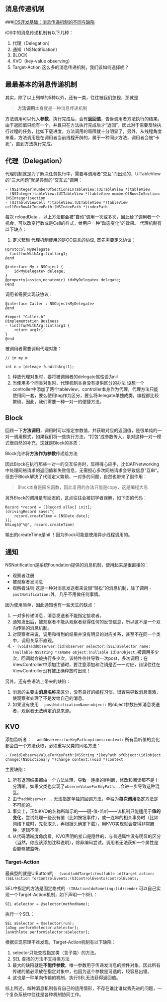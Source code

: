 ## 消息传递机制

###[iOS开发基础：消息传递机制的不同与缺陷](https://www.jianshu.com/p/51206407027f "iOS开发基础：消息传递机制的不同与缺陷")

iOS中的消息传递机制有以下几种：

1. 代理（Delegation）
2. 通知（NSNotification）
3. BLOCK
4. KVO（key-value observing）
5. Target-Action
    这么多的消息传递机制，我们该如何选择呢？

## 最最基本的消息传递机制

其实，除了以上列举的5种以外，还有一类，往往被我们忽视，那就是

> **方法调用**本身就是一种消息传递机制

方法调用可以代入**参数**，执行完成后，会有**返回值**，告诉调用者方法执行的结果。
 由于返回值只能有一个，并且只在方法执行完成后才“返回”，因此对于需要反映执行过程的任务，比如下载进度，方法调用的局限就十分明显了，另外，从线程角度来看，方法调用是在调用者当前线程开辟的，属于一种同步方法，调用者会被“卡死”，直到方法执行完成。

## 代理（Delegation）

代理机制就是为了解决任务执行中，需要与调用者“交互”而出现的，UITableView的“三大问题”就是典型的“交互式”调用：

```
- (NSInteger)numberOfSectionsInTableView:(UITableView *)tableView
- (NSInteger)tableView:(UITableView *)tableView numberOfRowsInSection:(NSInteger)section
- (UITableViewCell *)tableView:(UITableView *)tableView cellForRowAtIndexPath:(NSIndexPath *)indexPath
```

每次 reloadData ，以上方法都会被“自动”调用一次或多次，因此给了调用者一个机会，可以改变行数或是Cell的样式，给用户一种“动态变化”的效果。
 代理机制有以下缺点：

1. 定义繁琐
    代理机制使用的是OC语言的协议, 首先需要定义协议：

```
@protocol MyDelegate
- (int)funWithArg:(int)arg1;
@end

@interface My : NSObject { 
    id<MyDelegate> deleage;
}
@property(assign,nonatomic) id<MyDelegate> delegate;
@end
```

调用者需要实现该协议：

```
@interface Caller : NSObject<MyDelegate>
@end

#import "Caller.h"
@implementation Business
- (int)funWithArg:(int)arg1 {
    return arg1+1'
}
@end
```

被调用者需要调用代理对象：

```
// in my.m

int n = [deleage funWithArg:1];
```

1. 释放代理对象时，要将被调用者的delegate属性设为nil
2. 当使用多个同类对象时，代理机制本身没有提供区分的办法
    设想一个controller中添加了两个tableview，controller本身作为代理，代理方法只能使用同一套，要么使用tag作为区分，要么将delegate单独成类，编程都比较繁琐，因此，我们需要一种一对一的便捷方法。

## Block

回顾一下**方法调用**，调用时可以指定参数值，并获取对应的返回值，是很单纯的一对一调用模式，如果我们将一些执行方法，“打包”成参数传入，是对这种一对一模式很自然的补充，这就是Block的本质：

>  

Block允许将**方法作为参数**传递给方法

因此Block在执行那些一对一的交互任务时，显得得心应手，比如AFNetworking中处理网络请求的返回值和失败信息，无需担心多次网络请求会导致信息“互串”。
 但由于Block解决了代理定义繁琐，一对多的问题，自然也带来了副作用：

> Block本身是匿名函数，因此复用的办法只能是copy，这是编程大忌

另外Block的调用是有延迟的，这点往往会被初学者误解，如下面的代码：

```
Record *record = [[Record alloc] init];
[drivingRecord save:^{
    record.createTime = [NSDate date];
}];
NSLog(@"%@", record.createTime)
```

输出的createTime是nil ！因为Block可能是使用异步线程调用的。

## 通知

NSNotification是系统Foundation提供的消息机制，使用起来是很直接的：

- 观察者注册
- 被观察者发消息
- 观察者注销
   这是一种对消息发送者来说很“轻松”的消息机制，除了调用
   `- postNotification:`外，几乎不用做任何事情。

因为使用简单，因此通知也有一些天生的缺点：

1. 一对多传递消息，消息发送者不能指定接收者。
2. 通知发出后，被观察者不能从观察者获得任何的反馈信息，所以这不是一个双向传输的消息机制。
3. 对观察者来说，调用和得到的结果并没有明显的对应关系，甚至不在同一个类中，调用关系不直观。
4.  `- (void)addObserver:(id)observer selector:(SEL)aSelector name:(nullable NSString *)aName object:(nullable id)anObject;`被调用多少次，回调就会被执行多少次，该特性往往导致一次post，多次调用；在ViewController中添加注销时，要注意添加和注销是否一一对应，错误往往在ViewController没有被正确释放时出现！

另外，还有些语法上带来的缺陷：

1. 消息的主要由**消息名称**来区分，没有良好的编程习惯，很容易导致消息混淆，使观察者处理了不是发给自己的消息。
2. 如果没有使用
    `- postNotificationName:object:` 的object参数告知消息发送者，观察者无法确定消息来源。

## KVO

添加监听者：
 `- addObserver:forKeyPath:options:context:`
 所有监听值的变化都会由一个方法获取，必须重写父类的同名方法：

```
- (void)observeValueForKeyPath:(NSString *)keyPath ofObject:(id)object change:(NSDictionary *)change context:(void *)context
```

主要缺陷：

1. 所有返回结果都由一个方法处理，导致一连串的if判断，修改和阅读都不是十分清晰。如果父类也实现了`observeValueForKeyPath...`会进一步导致这种混乱。
2. 由于`addObserver...` 无法指定单独的回调方法，单独为**每次调用**指定方法是不可能的。
3. 事实上，正如KVO的名称所暗示的——键-值-监听——该机制只能适用于**值的变化**，尝试处理一些没有值（比如按钮事件），或一连串的相关事务时（比如网络下载时，先获取头，再根据头确定下载），用KVO实现就会变得非常臃肿，逻辑不清。
4. 从代码清晰度角度看，KVO声明的接口是隐性的，与普通属性没有明显的区分（当然，你应该添加注释说明），除非编码尝试，调用者无法获知一个属性是否能够被监听。

### Target-Action

最典型的就是UIButton的
 `- (void)addTarget:(nullable id)target action:(SEL)action forControlEvents:(UIControlEvents)controlEvents;`

SEL中指定的方法是固定格式的
 `-(IBAction)doSometing:(id)sender`
 可以自己实现一个Target-Action机制，如下声明一个SEL：

```
SEL aSelector = @selector(methodName);
```

执行一个SEL：

```
SEL aSelector = @selector(run);
[aDog performSelector:aSelector];
[anAthlete performSelector:aSelector];
```

根据实现原理不难发现，Target-Action机制有以下缺陷：

1. selector只能查找指定类（含子类）的方法。
2. SEL 查找的方法不支持类方法
3. 最大的缺陷就是**不能传参数**，唯一参数用于传递发消息的控件对象，因此所有传递的值必须放在指定对象中，也因为这个参数是可选的，较容易出错。
4. 这也是一种单向传输的机制，执行SEL无法获得返回值。

综上所述，每种消息机制各有自己的适用情形，不存在谁比谁优秀先进的问题，一个复杂系统中往往是各种机制协同工作。